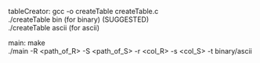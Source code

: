 tableCreator: gcc -o createTable createTable.c  
	      ./createTable <cols> <rows> <outFile> bin (for binary) (SUGGESTED)  
	      ./createTable <cols> <rows> <outFile> ascii (for ascii)  

main: make  
      ./main -R <path_of_R> -S <path_of_S> -r <col_R> -s <col_S> -t binary/ascii  
